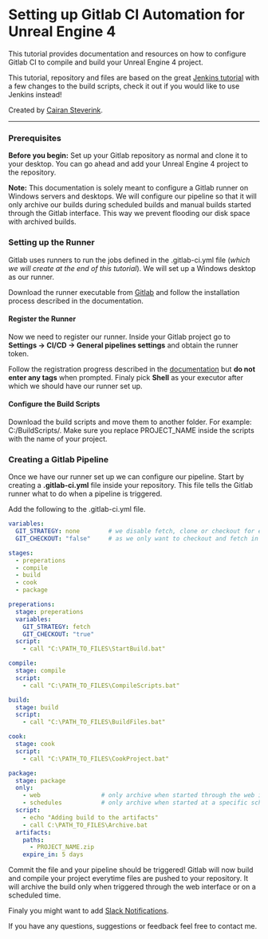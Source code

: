 # Setting up Gitlab CI Automation for Unreal Engine 4

This tutorial provides documentation and resources on how to configure Gitlab CI to compile and build your Unreal Engine 4 project.

This tutorial, repository and files are based on the great [Jenkins tutorial](https://github.com/skymapgames/jenkins-ue4) with a few changes to the build scripts, check it out if you would like to use Jenkins instead!

Created by [Cairan Steverink](http://cairansteverink.nl/).

---

### Prerequisites

**Before you begin:** Set up your Gitlab repository as normal and clone it to your desktop. You can go ahead and add your Unreal Engine 4 project to the repository.

**Note:** This documentation is solely meant to configure a Gitlab runner on Windows servers and desktops.
We will configure our pipeline so that it will only archive our builds during scheduled builds and manual builds started through the Gitlab interface. This way we prevent flooding our disk space with archived builds.

### Setting up the Runner

Gitlab uses runners to run the jobs defined in the .gitlab-ci.yml file (_which we will create at the end of this tutorial_). We will set up a Windows desktop as our runner.

Download the runner executable from [Gitlab](https://docs.gitlab.com/runner/install/windows.html) and follow the installation process described in the documentation.

#### Register the Runner

Now we need to register our runner. Inside your Gitlab project go to **Settings -> CI/CD -> General pipelines settings** and obtain the runner token.

Follow the registration progress described in the [documentation](https://docs.gitlab.com/runner/register/#windows) but **do not enter any tags** when prompted. Finaly pick **Shell** as your executor after which we should have our runner set up.

#### Configure the Build Scripts 

Download the build scripts and move them to another folder. For example: C:/BuildScripts/.
Make sure you replace PROJECT_NAME inside the scripts with the name of your project.

### Creating a Gitlab Pipeline

Once we have our runner set up we can configure our pipeline. Start by creating a **.gitlab-ci.yml** file inside your repository. This file tells the Gitlab runner what to do when a pipeline is triggered.

Add the following to the .gitlab-ci.yml file.

```yml
variables:
  GIT_STRATEGY: none        # we disable fetch, clone or checkout for every job
  GIT_CHECKOUT: "false"     # as we only want to checkout and fetch in the preperation stage

stages:
  - preperations
  - compile
  - build
  - cook
  - package

preperations:
  stage: preperations
  variables:
    GIT_STRATEGY: fetch
    GIT_CHECKOUT: "true"
  script:
    - call "C:\PATH_TO_FILES\StartBuild.bat"

compile:
  stage: compile
  script:
    - call "C:\PATH_TO_FILES\CompileScripts.bat"

build:
  stage: build
  script:
    - call "C:\PATH_TO_FILES\BuildFiles.bat"

cook:
  stage: cook
  script: 
    - call "C:\PATH_TO_FILES\CookProject.bat"

package:
  stage: package
  only:
    - web                 # only archive when started through the web interface
    - schedules           # only archive when started at a specific schedule
  script:
    - echo "Adding build to the artifacts"
    - call C:\PATH_TO_FILES\Archive.bat
  artifacts:
    paths:
      - PROJECT_NAME.zip
    expire_in: 5 days
```

Commit the file and your pipeline should be triggered! Gitlab will now build and compile your project everytime files are pushed to your repository. It will archive the build only when triggered through the web interface or on a scheduled time.

Finaly you might want to add [Slack Notifications](https://docs.gitlab.com/ee/user/project/integrations/slack.html).

If you have any questions, suggestions or feedback feel free to contact me.
